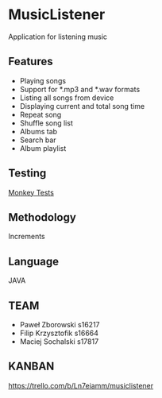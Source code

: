 # MusicListener

Application for listening music

## Features

- Playing songs
- Support for \*.mp3 and \*.wav formats
- Listing all songs from device
- Displaying current and total song time
- Repeat song
- Shuffle song list
- Albums tab
- Search bar
- Album playlist

## Testing

[Monkey Tests](https://raw.githubusercontent.com/netoperatingsystem/MusicListener/main/monkey_logs/monke-logs-50k.log)

## Methodology

Increments

## Language

JAVA

## TEAM

- Paweł Zborowski s16217
- Filip Krzysztofik s16664
- Maciej Sochalski s17817

## KANBAN

https://trello.com/b/Ln7eiamm/musiclistener
